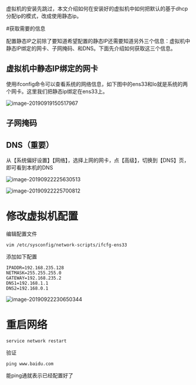 虚拟机的安装先跳过，本文介绍如何在安装好的虚拟机中如何把默认的基于dhcp分配ip的模式，改成使用静态ip。

#获取需要的信息

配置静态IP之前除了要知道希望配置的静态IP还需要知道另外三个信息：虚拟机中静态IP绑定的网卡、子网掩码、和DNS。下面先介绍如何获取这三个信息。

## 虚拟机中静态IP绑定的网卡

使用ifconfig命令可以查看系统的网络信息，如下图中的ens33和lo就是系统的两个网卡。这里我们把静态ip绑定在ens33上。

![image-20190919150517967](https://tva1.sinaimg.cn/large/006y8mN6ly1g74ualdq2sj30ij0a70v0.jpg)

## 子网掩码



## DNS（重要）

从【系统偏好设置】【网络】，选择上网的网卡，点【高级】，切换到【DNS】页，即可看到本机的DNS

![image-20190922225630513](https://tva1.sinaimg.cn/large/006y8mN6ly1g78orzuwljj30zn0u044o.jpg)

![image-20190922225700812](https://tva1.sinaimg.cn/large/006y8mN6ly1g78osbg23rj31020rwnez.jpg)

# 修改虚拟机配置

编辑配置文件

```shell
vim /etc/sysconfig/network-scripts/ifcfg-ens33
```

添加如下配置

```shell
IPADDR=192.168.235.128
NETMASK=255.255.255.0
GATEWAY=192.168.235.2
DNS1=192.168.1.1
DNS2=192.168.0.1
```



![image-20190922230650344](https://tva1.sinaimg.cn/large/006y8mN6ly1g78p2ion4dj31180muk0l.jpg)

# 重启网络

```shell
service network restart
```

验证

```shell
ping www.baidu.com
```

能ping通就表示已经配置好了







